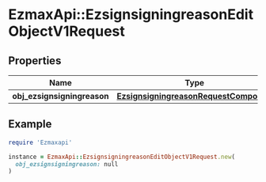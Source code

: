# EzmaxApi::EzsignsigningreasonEditObjectV1Request

## Properties

| Name | Type | Description | Notes |
| ---- | ---- | ----------- | ----- |
| **obj_ezsignsigningreason** | [**EzsignsigningreasonRequestCompound**](EzsignsigningreasonRequestCompound.md) |  |  |

## Example

```ruby
require 'Ezmaxapi'

instance = EzmaxApi::EzsignsigningreasonEditObjectV1Request.new(
  obj_ezsignsigningreason: null
)
```

